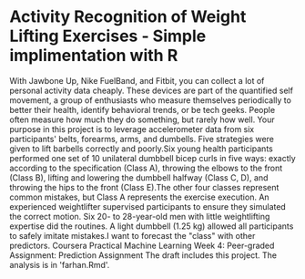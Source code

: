 # Activity Recognition of Weight Lifting Exercises - Simple implimentation with R

With Jawbone Up, Nike FuelBand, and Fitbit, you can collect a lot of personal activity data cheaply. These devices are part of the quantified self movement, a group of enthusiasts who measure themselves periodically to better their health, identify behavioral trends, or be tech geeks. People often measure how much they do something, but rarely how well. Your purpose in this project is to leverage accelerometer data from six participants' belts, forearms, arms, and dumbells. Five strategies were given to lift barbells correctly and poorly.Six young health participants performed one set of 10 unilateral dumbbell bicep curls in five ways: exactly according to the specification (Class A), throwing the elbows to the front (Class B), lifting and lowering the dumbbell halfway (Class C, D), and throwing the hips to the front (Class E).The other four classes represent common mistakes, but Class A represents the exercise execution. An experienced weightlifter supervised participants to ensure they simulated the correct motion. Six 20- to 28-year-old men with little weightlifting expertise did the routines. A light dumbbell (1.25 kg) allowed all participants to safely imitate mistakes.I want to forecast the "class" with other predictors. Coursera Practical Machine Learning Week 4: Peer-graded Assignment: Prediction Assignment The draft includes this project.
The analysis is in 'farhan.Rmd'.
